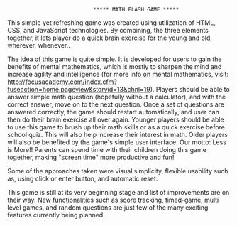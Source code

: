                                ***** MATH FLASH GAME *****

This simple yet refreshing game was created using utilization of HTML, CSS, and JavaScript technologies. By combining, the three elements together, it lets player do a quick brain exercise for the young and old, wherever, whenever..

The idea of this game is quite simple. It is developed for users to gain the benefits of mental mathematics, which is mostly to sharpen the mind and increase agility and intelligence (for more info on mental mathematics, visit: http://focusacademy.com/index.cfm?fuseaction=home.pageview&storyid=13&chnl=19).
Players should be able to answer simple math question (hopefully without a calculator), and with the correct answer, move on to the next question. Once a set of questions are answered correctly, the game should restart automatically, and user can then do their brain exercise all over again.
Younger players should be able to use this game to brush up their math skills or as a quick exercise before school quiz. This will also help increase their interest in math.
Older players will also be benefited by the game's simple user interface. Our motto: Less is More!!
Parents can spend time with their children doing this game together, making "screen time" more productive and fun!

Some of the approaches taken were visual simplicity, flexible usability such as, using click or enter button, and automatic reset.

This game is still at its very beginning stage and list of improvements are on their way.  New functionalities such as score tracking, timed-game, multi level games, and random questions are just few of the many exciting features currently being planned.
